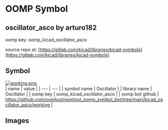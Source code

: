 # OOMP Symbol  
## oscillator_asco  by arturo182  
  
oomp key: oomp_kicad_oscillator_asco  
  
source repo at: [https://gitlab.com/kicad/libraries/kicad-symbols](https://gitlab.com/kicad/libraries/kicad-symbols)  
## Symbol  
  
[![working.png](working_600.png)](working.png)  
| name | value | 
| --- | --- | 
| symbol name | Oscillator | 
| library name | Oscillator | 
| oomp key | oomp_kicad_oscillator_asco | 
| oomp bot github | https://github.com/oomlout/oomlout_oomp_symbol_bot/tree/main/kicad_oscillator_asco/working | 
## Images  
